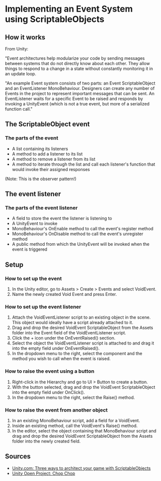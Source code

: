 # Implementing an Event System using ScriptableObjects



## How it works

From Unity:

"Event architectures help modularize your code by sending messages
between systems that do not directly know about each other. They allow 
things to respond to a change in a state without constantly monitoring 
it in an update loop.

"An example Event system consists of two parts: an Event ScriptableObject
and an EventListener MonoBehaviour. Designers can create any number of 
Events in the project to represent important messages that can be sent.
An EventListener waits for a specific Event to be raised and responds by 
invoking a UnityEvent (which is not a true event, but more of a serialized
function call."

## The ScriptableObject event

### The parts of the event
* A list containing its listeners
* A method to add a listener to its list
* A method to remove a listener from its list
* A method to iterate through the list and call each listener's function
that would invoke their assigned responses

(Note: This is the observer pattern!)

## The event listener

### The parts of the event listener
* A field to store the event the listener is listening to
* A UnityEvent to invoke
* MonoBehaviour's OnEnable method to call the event's register method
* MonoBehaviour's OnDisable method to call the event's unregister method
* A public method from which the UnityEvent will be invoked when the event 
is triggered

## Setup

### How to set up the event

1. In the Unity editor, go to Assets > Create > Events and select VoidEvent.
2. Name the newly created Void Event and press Enter.

### How to set up the event listener

1. Attach the VoidEventListener script to an existing object in the scene. This
object would ideally have a script already attached to it.
2. Drag and drop the desired VoidEvent ScriptableObject from the Assets folder
into the Event field of the VoidEventListener script.
3. Click the + icon under the OnEventRaised() section.
4. Select the object the VoidEventListener script is attached to and drag it
into the empty field under OnEventRaised().
5. In the dropdown menu to the right, select the component and the method you
wish to call when the event is raised.

### How to raise the event using a button

1. Right-click in the Hierarchy and go to UI > Button to create a button.
2. With the button selected, drag and drop the VoidEvent ScriptableObject into
the empty field under OnClick().
3. In the dropdown menu to the right, select the Raise() method.

### How to raise the event from another object

1. In an existing MonoBehaviour script, add a field for a VoidEvent.
2. Inside an existing method, call the VoidEvent's Raise() method.
3. In the editor, select the object containing that MonoBehaviour script
and drag and drop the desired VoidEvent ScriptableObject from the Assets folder
into the newly created field.

## Sources
* [Unity.com: Three ways to architect your game with ScriptableObjects](https://unity.com/how-to/architect-game-code-scriptable-objects#architect-events)
* [Unity Open Project: Chop Chop](https://github.com/UnityTechnologies/open-project-1)
